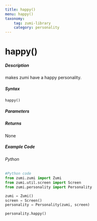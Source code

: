 ```yaml
---
title: happy()
menu: happy()
taxonomy:
    tag: zumi-library
    category: personality
---
```


# happy()

##### Description
makes zumi have a happy personality.

##### Syntax
```happy()```<br />

##### Parameters

##### Returns
None

##### Example Code
###### Python
```python
#Python code
from zumi.zumi import Zumi
from zumi.util.screen import Screen
from zumi.personality import Personality

zumi = Zumi()
screen = Screen()
personality = Personality(zumi, screen)

personality.happy()
```